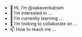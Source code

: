 - 👋 Hi, I’m @vakavenkatram
- 👀 I’m interested in ...
- 🌱 I’m currently learning ...
- 💞️ I’m looking to collaborate on ...
- 📫 How to reach me ...

<!---
vakavenkatram/vakavenkatram is a ✨ special ✨ repository because its `README.md` (this file) appears on your GitHub profile.
You can click the Preview link to take a look at your changes.
--->
